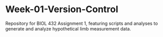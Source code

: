 # Week-01-Version-Control
Repository for BIOL 432 Assignment 1, featuring scripts and analyses to generate and analyze hypothetical limb measurement data.
